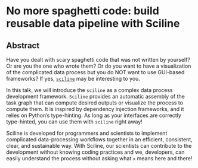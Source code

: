 # No more spaghetti code: build reusable data pipeline with Sciline

## Abstract

Have you dealt with scary spaghetti code that was not written by yourself?
Or are you the one who wrote them?
Or do you want to have a visualization of the complicated data process but you do NOT want to use GUI-based frameworks?
If yes, [``sciline``](https://scipp.github.io/sciline) may be interesting to you.

In this talk, we will introduce the ``sciline`` as a complex data process development framework. ``Sciline`` provides an automatic assembly of the task graph that can compute desired outputs or visualize the process to compute them. It is inspired by dependency injection frameworks, and it relies on Python’s type-hinting. As long as your interfaces are correctly type-hinted, you can use them with ``sciline`` right away!

Sciline is developed for programmers and scientists to implement complicated data-processing workflows together in an efficient, consistent, clear, and sustainable way.
With Sciline, our scientists can contribute to the development without knowing coding practices
and we, developers, can easily understand the process without asking what ``x`` means here and there!
